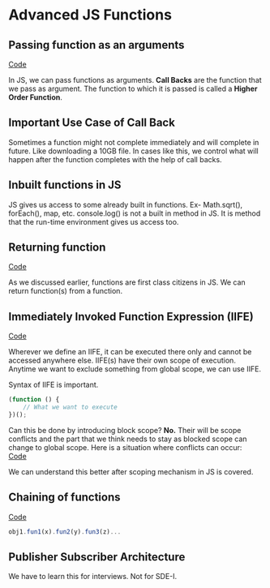 # Advanced JS Functions

## Passing function as an arguments
[Code](callback.js)

In JS, we can pass functions as arguments. **Call Backs** are the function that we pass as argument. The function to which it is passed is called a **Higher Order Function**.

## Important Use Case of Call Back
Sometimes a function might not complete immediately and will complete in future. Like downloading a 10GB file. In cases like this, we control what will happen after the function completes with the help of call backs.

## Inbuilt functions in JS
JS gives us access to some already built in functions.
Ex- Math.sqrt(), forEach(), map, etc.
console.log() is not a built in method in JS. It is method that the run-time environment gives us access too.


## Returning function 
[Code](./returnFunction.js)

As we discussed earlier, functions are first class citizens in JS. We can return function(s) from a function.

## Immediately Invoked Function Expression (IIFE)
[Code](./iife.js)

Wherever we define an IIFE, it can be executed there only and cannot be accessed anywhere else. IIFE(s) have their own scope of execution. Anytime we want to exclude something from global scope, we can use IIFE. 

Syntax of IIFE is important. 
```js
(function () {
    // What we want to execute
})();
```

Can this be done by introducing block scope? **No.**
Their will be scope conflicts and the part that we think needs to stay as blocked scope can change to global scope. 
Here is a situation where conflicts can occur:  
[Code](./withoutIIFE.js)

We can understand this better after scoping mechanism in JS is covered.

## Chaining of functions
[Code]()

```js
obj1.fun1(x).fun2(y).fun3(z)...
```

## Publisher Subscriber Architecture 
We have to learn this for interviews. Not for SDE-I.


